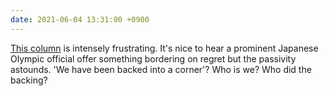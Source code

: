 ```yaml
---
date: 2021-06-04 13:31:00 +0900
---
```


[This column](https://twitter.com/sarahussein/status/1400614235604873219) is intensely frustrating. It's nice to hear a prominent Japanese Olympic official offer something bordering on regret but the passivity astounds. 'We have been backed into a corner'? Who is we? Who did the backing?
